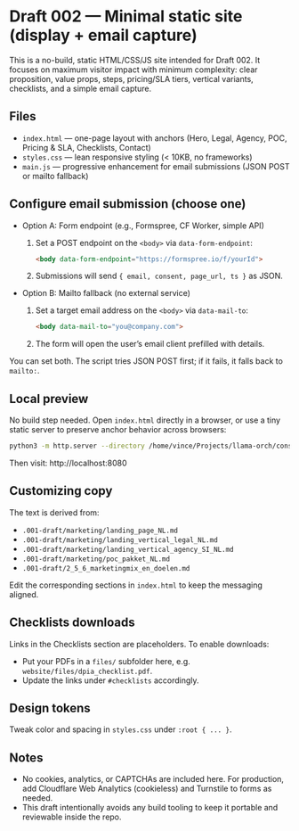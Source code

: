 # Draft 002 — Minimal static site (display + email capture)

This is a no-build, static HTML/CSS/JS site intended for Draft 002. It focuses on maximum visitor impact with minimum complexity: clear proposition, value props, steps, pricing/SLA tiers, vertical variants, checklists, and a simple email capture.

## Files
- `index.html` — one-page layout with anchors (Hero, Legal, Agency, POC, Pricing & SLA, Checklists, Contact)
- `styles.css` — lean responsive styling (< 10KB, no frameworks)
- `main.js` — progressive enhancement for email submissions (JSON POST or mailto fallback)

## Configure email submission (choose one)

- Option A: Form endpoint (e.g., Formspree, CF Worker, simple API)
  1) Set a POST endpoint on the `<body>` via `data-form-endpoint`:
     ```html
     <body data-form-endpoint="https://formspree.io/f/yourId">
     ```
  2) Submissions will send `{ email, consent, page_url, ts }` as JSON.

- Option B: Mailto fallback (no external service)
  1) Set a target email address on the `<body>` via `data-mail-to`:
     ```html
     <body data-mail-to="you@company.com">
     ```
  2) The form will open the user’s email client prefilled with details.

You can set both. The script tries JSON POST first; if it fails, it falls back to `mailto:`.

## Local preview
No build step needed. Open `index.html` directly in a browser, or use a tiny static server to preserve anchor behavior across browsers:

```bash
python3 -m http.server --directory /home/vince/Projects/llama-orch/consumers/.business/ondernemersplan_NL_nl/.002-draft/website 8080
```
Then visit: http://localhost:8080

## Customizing copy
The text is derived from:
- `.001-draft/marketing/landing_page_NL.md`
- `.001-draft/marketing/landing_vertical_legal_NL.md`
- `.001-draft/marketing/landing_vertical_agency_SI_NL.md`
- `.001-draft/marketing/poc_pakket_NL.md`
- `.001-draft/2_5_6_marketingmix_en_doelen.md`

Edit the corresponding sections in `index.html` to keep the messaging aligned.

## Checklists downloads
Links in the Checklists section are placeholders. To enable downloads:
- Put your PDFs in a `files/` subfolder here, e.g. `website/files/dpia_checklist.pdf`.
- Update the links under `#checklists` accordingly.

## Design tokens
Tweak color and spacing in `styles.css` under `:root { ... }`.

## Notes
- No cookies, analytics, or CAPTCHAs are included here. For production, add Cloudflare Web Analytics (cookieless) and Turnstile to forms as needed.
- This draft intentionally avoids any build tooling to keep it portable and reviewable inside the repo.
